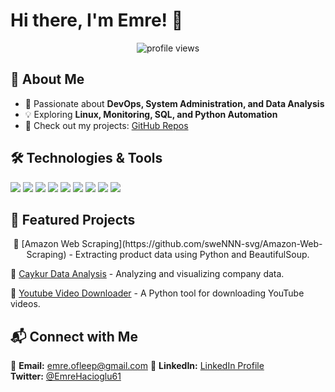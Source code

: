# Hi there, I'm Emre! 👋

<p align="center">
  <img src="https://komarev.com/ghpvc/?username=sweNNN-svg&label=Profile%20Views&color=blue&style=flat" alt="profile views" />
</p>

## 🚀 About Me
- 🎯 Passionate about **DevOps, System Administration, and Data Analysis**
- 💡 Exploring **Linux, Monitoring, SQL, and Python Automation**
- 📂 Check out my projects: [GitHub Repos](https://github.com/sweNNN-svg?tab=repositories)

## 🛠️ Technologies & Tools
<p align="left">
  <img src="https://img.shields.io/badge/Linux-FCC624?style=for-the-badge&logo=linux&logoColor=black" />
  <img src="https://img.shields.io/badge/Python-3776AB?style=for-the-badge&logo=python&logoColor=white" />
  <img src="https://img.shields.io/badge/PostgreSQL-336791?style=for-the-badge&logo=postgresql&logoColor=white" />
  <img src="https://img.shields.io/badge/SQL-4479A1?style=for-the-badge&logo=sqlite&logoColor=white" />
  <img src="https://img.shields.io/badge/Git-F05032?style=for-the-badge&logo=git&logoColor=white" />
  <img src="https://img.shields.io/badge/Zabbix-EE0000?style=for-the-badge&logo=zabbix&logoColor=white" />
  <img src="https://img.shields.io/badge/Grafana-F46800?style=for-the-badge&logo=grafana&logoColor=white" />
  <img src="https://img.shields.io/badge/Tableau-E97627?style=for-the-badge&logo=tableau&logoColor=white" />
  <img src="https://img.shields.io/badge/Jira-0052CC?style=for-the-badge&logo=jira&logoColor=white" />
</p>

## 📌 Featured Projects
<p align="center">
  🔹 [Amazon Web Scraping](https://github.com/sweNNN-svg/Amazon-Web-Scraping) - Extracting product data using Python and BeautifulSoup.
  
  🔹 [Caykur Data Analysis](https://github.com/sweNNN-svg/CaykurDataAnalysis) - Analyzing and visualizing company data.
  
  🔹 [Youtube Video Downloader](https://github.com/sweNNN-svg/YoutubeVideoDowloaderDemo) - A Python tool for downloading YouTube videos.
</p>

## 📬 Connect with Me
📧 **Email:** emre.ofleep@gmail.com 
🔗 **LinkedIn:** [LinkedIn Profile](https://www.linkedin.com/in/emre-h)  
 **Twitter:** [@EmreHacioglu61](https://x.com/EmreHacioglu61) 
